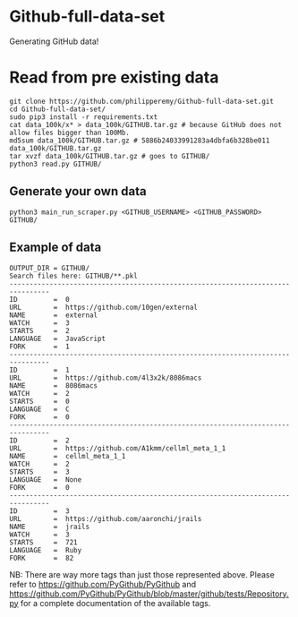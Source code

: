# Github-full-data-set
Generating GitHub data!


# Read from pre existing data
```
git clone https://github.com/philipperemy/Github-full-data-set.git
cd Github-full-data-set/
sudo pip3 install -r requirements.txt
cat data_100k/x* > data_100k/GITHUB.tar.gz # because GitHub does not allow files bigger than 100Mb.
md5sum data_100k/GITHUB.tar.gz # 5886b24033991283a4dbfa6b328be011  data_100k/GITHUB.tar.gz
tar xvzf data_100k/GITHUB.tar.gz # goes to GITHUB/
python3 read.py GITHUB/
```

## Generate your own data
```
python3 main_run_scraper.py <GITHUB_USERNAME> <GITHUB_PASSWORD> GITHUB/
```

## Example of data
```
OUTPUT_DIR = GITHUB/
Search files here: GITHUB/**.pkl
--------------------------------------------------------------------------------
ID         =  0
URL        =  https://github.com/10gen/external
NAME       =  external
WATCH      =  3
STARTS     =  2
LANGUAGE   =  JavaScript
FORK       =  1
--------------------------------------------------------------------------------
ID         =  1
URL        =  https://github.com/4l3x2k/8086macs
NAME       =  8086macs
WATCH      =  2
STARTS     =  0
LANGUAGE   =  C
FORK       =  0
--------------------------------------------------------------------------------
ID         =  2
URL        =  https://github.com/A1kmm/cellml_meta_1_1
NAME       =  cellml_meta_1_1
WATCH      =  2
STARTS     =  3
LANGUAGE   =  None
FORK       =  0
--------------------------------------------------------------------------------
ID         =  3
URL        =  https://github.com/aaronchi/jrails
NAME       =  jrails
WATCH      =  3
STARTS     =  721
LANGUAGE   =  Ruby
FORK       =  82
```


NB: There are way more tags than just those represented above.
Please refer to https://github.com/PyGithub/PyGithub and https://github.com/PyGithub/PyGithub/blob/master/github/tests/Repository.py for a complete documentation of the available tags.
